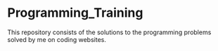 # Programming_Training
This repository consists of the solutions to the programming problems solved by me on coding websites.
